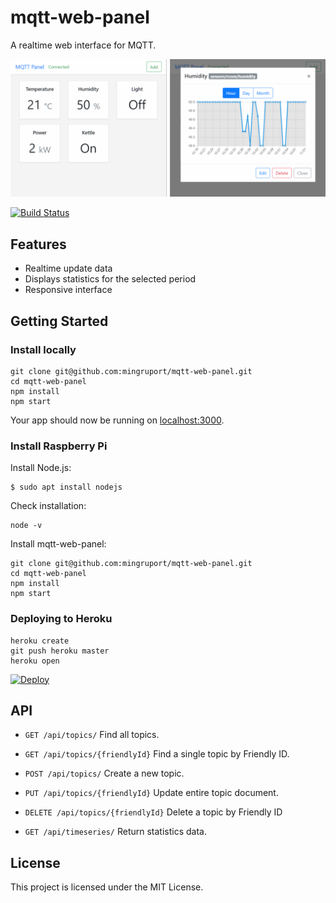 # mqtt-web-panel
A realtime web interface for MQTT.

![Screencapture](screen.png)

[![Build Status](https://travis-ci.org/mingruport/mqtt-web-panel.svg?branch=master)](https://travis-ci.org/mingruport/mqtt-web-panel)

## Features
* Realtime update data
* Displays statistics for the selected period
* Responsive interface

## Getting Started
### Install locally
```
git clone git@github.com:mingruport/mqtt-web-panel.git
cd mqtt-web-panel
npm install
npm start
```
Your app should now be running on [localhost:3000](localhost:3000).

### Install Raspberry Pi

Install Node.js:
```
$ sudo apt install nodejs
 ```
Check installation:
 ```
node -v
```
Install mqtt-web-panel:
```
git clone git@github.com:mingruport/mqtt-web-panel.git
cd mqtt-web-panel
npm install
npm start
```

### Deploying to Heroku
```
heroku create
git push heroku master
heroku open
```

[![Deploy](https://www.herokucdn.com/deploy/button.svg)](https://heroku.com/deploy?template=https://github.com/mingruport/mqtt-web-panel)
## API
* ```GET /api/topics/``` Find all topics.
* ```GET /api/topics/{friendlyId}``` 	Find a single topic by Friendly ID.
* ```POST /api/topics/``` Create a new topic.
* ```PUT /api/topics/{friendlyId}``` Update entire topic document.
* ```DELETE /api/topics/{friendlyId}``` Delete a topic by Friendly ID

* ```GET /api/timeseries/``` Return statistics data.

## License
This project is licensed under the MIT License.
